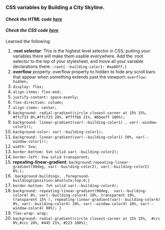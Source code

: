 ### CSS variables by Building a City Skyline.


#### <i>Check the HTML code [here](./index.html)</i>  
#### <i>Check the CSS code [here](./styles.css)</i>

Learned the following:
1. **:root selector**: This is the highest level selector in CSS; putting your variables there will make them usable everywhere. Add the :root selector to the top of your stylesheet, and move all your variable declarations there: `:root{--building-color1: #aa80ff;}`
2. **overflow** property: overflow property to hidden to hide any scroll bars that appear when something extends past the viewport: `overflow: hidden;`
3. `display: flex;`
4. `align-items: flex-end;`
5. `justify-content: space-evenly;`
6. `flex-direction: column;`
7. `align-items: center;`
8. `background: radial-gradient(circle closest-corner at 15% 15%,  #ffcf33 0%,#ffcf33 20%, #ffff66 21%, #bbeeff 100%);`
9. `background: linear-gradient(var(--building-color1) , var(--window-color1));`
10. `background-color: var(--building-color1);`
11. `background: linear-gradient(var(--building-color1) 50%, var(--window-color1));`
12. `width: 5vw;`
13. `border-bottom: 5vh solid var(--building-color2);`
14. `border-left: 5vw solid transparent;`
15. **repeating-linear-gradient**: `background:repeating-linear-gradient(90deg, var(--building-color2), var(--building-color2) 6%,);`
16. `.background-buildings, .foreground-buildings{position:absolute;top:0;}`
17. `border-bottom: 7vh solid var(--building-color4);`
18. `background: repeating-linear-gradient(90deg, 
   var(--building-color4) 0%,
   var(--building-color4) 10%,
   transparent 10%,
   transparent 15%
   ),
   repeating-linear-gradient(var(--building-color4) 0%, var(--building-color4) 10%, var(--window-color4) 10%, var(--window-color4) 90%);
}`
19. `flex-wrap: wrap;`
20. `background: radial-gradient(circle closest-corner at 15% 15%,  #ccc 0%,#ccc 20%, #445 21%, #223 100%);`

